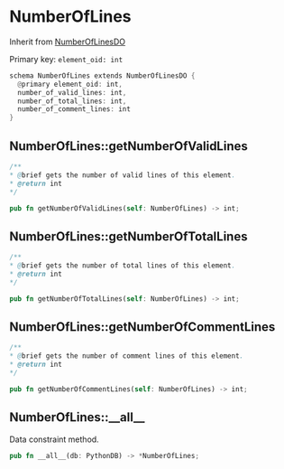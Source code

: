 # NumberOfLines

Inherit from [NumberOfLinesDO](./NumberOfLinesDO.md)

Primary key: `element_oid: int`

```rust
schema NumberOfLines extends NumberOfLinesDO {
  @primary element_oid: int,
  number_of_valid_lines: int,
  number_of_total_lines: int,
  number_of_comment_lines: int
}
```
## NumberOfLines::getNumberOfValidLines

```java
/**
* @brief gets the number of valid lines of this element.
* @return int
*/
```
```rust
pub fn getNumberOfValidLines(self: NumberOfLines) -> int;
```
## NumberOfLines::getNumberOfTotalLines

```java
/**
* @brief gets the number of total lines of this element.
* @return int
*/
```
```rust
pub fn getNumberOfTotalLines(self: NumberOfLines) -> int;
```
## NumberOfLines::getNumberOfCommentLines

```java
/**
* @brief gets the number of comment lines of this element.
* @return int
*/
```
```rust
pub fn getNumberOfCommentLines(self: NumberOfLines) -> int;
```
## NumberOfLines::\_\_all\_\_

Data constraint method.

```rust
pub fn __all__(db: PythonDB) -> *NumberOfLines;
```
